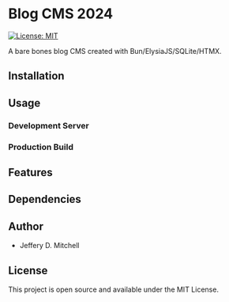 # Blog CMS 2024

[![License: MIT](https://img.shields.io/badge/License-MIT-blue.svg)](https://opensource.org/licenses/MIT)

A bare bones blog CMS created with Bun/ElysiaJS/SQLite/HTMX.

## Installation

## Usage

### Development Server

### Production Build

## Features

## Dependencies

## Author

- Jeffery D. Mitchell

## License

This project is open source and available under the MIT License.